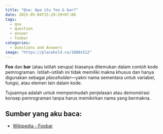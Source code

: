 ```yaml
---
title: "Qna: Apa itu foo & bar?"
date: 2025-05-04T15:29:29+07:00
tags:
  - qna
  - question
  - answer
  - foobar
categories:
  - Questions and Answers
image: "https://placehold.co/1080x512"
---
```

**Foo** dan **bar** (atau istilah serupa) biasanya ditemukan dalam contoh kode pemrograman. Istilah-istilah ini tidak memiliki makna khusus dan hanya digunakan sebagai *placeholder*—yakni nama sementara untuk variabel, fungsi, atau elemen lain dalam kode.

Tujuannya adalah untuk mempermudah penjelasan atau demonstrasi konsep pemrograman tanpa harus memikirkan nama yang bermakna.

## Sumber yang aku baca:
- [Wikipedia - Foobar](https://id.wikipedia.org/wiki/Foobar)
